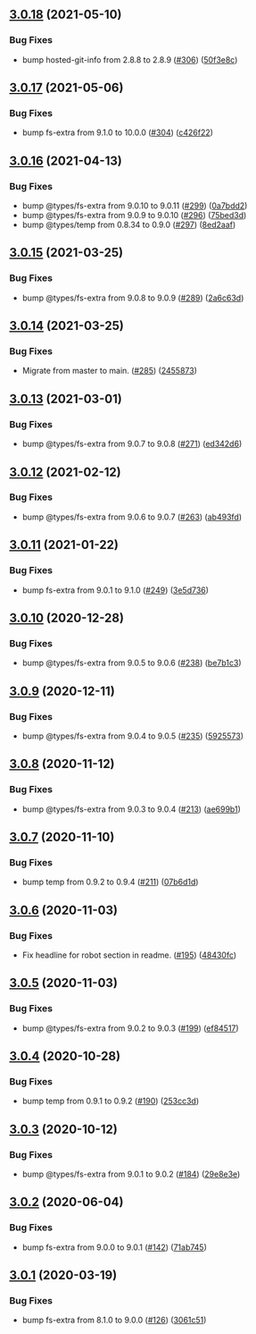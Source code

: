 ## [3.0.18](https://github.com/thenativeweb/isolated/compare/3.0.17...3.0.18) (2021-05-10)


### Bug Fixes

* bump hosted-git-info from 2.8.8 to 2.8.9 ([#306](https://github.com/thenativeweb/isolated/issues/306)) ([50f3e8c](https://github.com/thenativeweb/isolated/commit/50f3e8c5511f9832f7adc2b1cba7fcff9cbbf7bc))

## [3.0.17](https://github.com/thenativeweb/isolated/compare/3.0.16...3.0.17) (2021-05-06)


### Bug Fixes

* bump fs-extra from 9.1.0 to 10.0.0 ([#304](https://github.com/thenativeweb/isolated/issues/304)) ([c426f22](https://github.com/thenativeweb/isolated/commit/c426f227ad5438bb1c2a36e03cd4c8c3a52395c4))

## [3.0.16](https://github.com/thenativeweb/isolated/compare/3.0.15...3.0.16) (2021-04-13)


### Bug Fixes

* bump @types/fs-extra from 9.0.10 to 9.0.11 ([#299](https://github.com/thenativeweb/isolated/issues/299)) ([0a7bdd2](https://github.com/thenativeweb/isolated/commit/0a7bdd202848d7b2a0059d43f5fb98d7942a3441))
* bump @types/fs-extra from 9.0.9 to 9.0.10 ([#296](https://github.com/thenativeweb/isolated/issues/296)) ([75bed3d](https://github.com/thenativeweb/isolated/commit/75bed3df14dc5c8606c2ed2f259959ab2f9717df))
* bump @types/temp from 0.8.34 to 0.9.0 ([#297](https://github.com/thenativeweb/isolated/issues/297)) ([8ed2aaf](https://github.com/thenativeweb/isolated/commit/8ed2aafb0afd55af083ef73e9205fa1a2ff836ca))

## [3.0.15](https://github.com/thenativeweb/isolated/compare/3.0.14...3.0.15) (2021-03-25)


### Bug Fixes

* bump @types/fs-extra from 9.0.8 to 9.0.9 ([#289](https://github.com/thenativeweb/isolated/issues/289)) ([2a6c63d](https://github.com/thenativeweb/isolated/commit/2a6c63d91710f15bbb886e20aaa68b736ef22350))

## [3.0.14](https://github.com/thenativeweb/isolated/compare/3.0.13...3.0.14) (2021-03-25)


### Bug Fixes

* Migrate from master to main. ([#285](https://github.com/thenativeweb/isolated/issues/285)) ([2455873](https://github.com/thenativeweb/isolated/commit/2455873d967881616046d4d88dd96bf7bb5de72d))

## [3.0.13](https://github.com/thenativeweb/isolated/compare/3.0.12...3.0.13) (2021-03-01)


### Bug Fixes

* bump @types/fs-extra from 9.0.7 to 9.0.8 ([#271](https://github.com/thenativeweb/isolated/issues/271)) ([ed342d6](https://github.com/thenativeweb/isolated/commit/ed342d639c1cb573f65d8531dce3dda57933f797))

## [3.0.12](https://github.com/thenativeweb/isolated/compare/3.0.11...3.0.12) (2021-02-12)


### Bug Fixes

* bump @types/fs-extra from 9.0.6 to 9.0.7 ([#263](https://github.com/thenativeweb/isolated/issues/263)) ([ab493fd](https://github.com/thenativeweb/isolated/commit/ab493fd334e0aa4d74fe66d5f4e15252e1c2a80e))

## [3.0.11](https://github.com/thenativeweb/isolated/compare/3.0.10...3.0.11) (2021-01-22)


### Bug Fixes

* bump fs-extra from 9.0.1 to 9.1.0 ([#249](https://github.com/thenativeweb/isolated/issues/249)) ([3e5d736](https://github.com/thenativeweb/isolated/commit/3e5d736cf3dc97b935fd5f99de1c520b75099168))

## [3.0.10](https://github.com/thenativeweb/isolated/compare/3.0.9...3.0.10) (2020-12-28)


### Bug Fixes

* bump @types/fs-extra from 9.0.5 to 9.0.6 ([#238](https://github.com/thenativeweb/isolated/issues/238)) ([be7b1c3](https://github.com/thenativeweb/isolated/commit/be7b1c3014d89d934c312c7524623ca96aa8530d))

## [3.0.9](https://github.com/thenativeweb/isolated/compare/3.0.8...3.0.9) (2020-12-11)


### Bug Fixes

* bump @types/fs-extra from 9.0.4 to 9.0.5 ([#235](https://github.com/thenativeweb/isolated/issues/235)) ([5925573](https://github.com/thenativeweb/isolated/commit/59255737cf82d906930eb44005de9ea5d86b07ac))

## [3.0.8](https://github.com/thenativeweb/isolated/compare/3.0.7...3.0.8) (2020-11-12)


### Bug Fixes

* bump @types/fs-extra from 9.0.3 to 9.0.4 ([#213](https://github.com/thenativeweb/isolated/issues/213)) ([ae699b1](https://github.com/thenativeweb/isolated/commit/ae699b12f61f6ea5d08582e0fa6e6136ca4f6823))

## [3.0.7](https://github.com/thenativeweb/isolated/compare/3.0.6...3.0.7) (2020-11-10)


### Bug Fixes

* bump temp from 0.9.2 to 0.9.4 ([#211](https://github.com/thenativeweb/isolated/issues/211)) ([07b6d1d](https://github.com/thenativeweb/isolated/commit/07b6d1d2decf340fc14451c7f6e46fb23314d3bc))

## [3.0.6](https://github.com/thenativeweb/isolated/compare/3.0.5...3.0.6) (2020-11-03)


### Bug Fixes

* Fix headline for robot section in readme. ([#195](https://github.com/thenativeweb/isolated/issues/195)) ([48430fc](https://github.com/thenativeweb/isolated/commit/48430fcc62dbe32aed8088cc348bf0979d2ae3d0))

## [3.0.5](https://github.com/thenativeweb/isolated/compare/3.0.4...3.0.5) (2020-11-03)


### Bug Fixes

* bump @types/fs-extra from 9.0.2 to 9.0.3 ([#199](https://github.com/thenativeweb/isolated/issues/199)) ([ef84517](https://github.com/thenativeweb/isolated/commit/ef845174d97f4be72859ce1275d3d464a3ed7a8b))

## [3.0.4](https://github.com/thenativeweb/isolated/compare/3.0.3...3.0.4) (2020-10-28)


### Bug Fixes

* bump temp from 0.9.1 to 0.9.2 ([#190](https://github.com/thenativeweb/isolated/issues/190)) ([253cc3d](https://github.com/thenativeweb/isolated/commit/253cc3dc64adc3de29ff403a04fdc7baba36245b))

## [3.0.3](https://github.com/thenativeweb/isolated/compare/3.0.2...3.0.3) (2020-10-12)


### Bug Fixes

* bump @types/fs-extra from 9.0.1 to 9.0.2 ([#184](https://github.com/thenativeweb/isolated/issues/184)) ([29e8e3e](https://github.com/thenativeweb/isolated/commit/29e8e3eae887afbc38255af08be3eaa0ec3902c2))

## [3.0.2](https://github.com/thenativeweb/isolated/compare/3.0.1...3.0.2) (2020-06-04)


### Bug Fixes

* bump fs-extra from 9.0.0 to 9.0.1 ([#142](https://github.com/thenativeweb/isolated/issues/142)) ([71ab745](https://github.com/thenativeweb/isolated/commit/71ab7453de0f59a30149518228b6d2baf3cacebf))

## [3.0.1](https://github.com/thenativeweb/isolated/compare/3.0.0...3.0.1) (2020-03-19)


### Bug Fixes

* bump fs-extra from 8.1.0 to 9.0.0 ([#126](https://github.com/thenativeweb/isolated/issues/126)) ([3061c51](https://github.com/thenativeweb/isolated/commit/3061c51af8a966551a66a8f4f30f0680476bf6e9))
